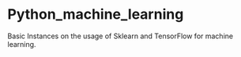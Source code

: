 # Python_machine_learning

Basic Instances on the usage of Sklearn and TensorFlow for machine learning.
